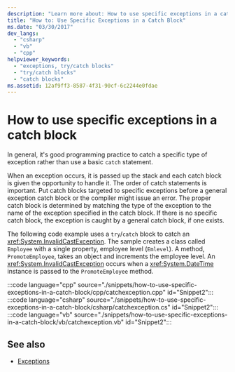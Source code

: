 ```yaml
---
description: "Learn more about: How to use specific exceptions in a catch block"
title: "How to: Use Specific Exceptions in a Catch Block"
ms.date: "03/30/2017"
dev_langs: 
  - "csharp"
  - "vb"
  - "cpp"
helpviewer_keywords: 
  - "exceptions, try/catch blocks"
  - "try/catch blocks"
  - "catch blocks"
ms.assetid: 12af9ff3-8587-4f31-90cf-6c2244e0fdae
---
```

# How to use specific exceptions in a catch block

In general, it's good programming practice to catch a specific type of exception rather than use a basic `catch` statement.

When an exception occurs, it is passed up the stack and each catch block is given the opportunity to handle it. The order of catch statements is important. Put catch blocks targeted to specific exceptions before a general exception catch block or the compiler might issue an error. The proper catch block is determined by matching the type of the exception to the name of the exception specified in the catch block. If there is no specific catch block, the exception is caught by a general catch block, if one exists.

The following code example uses a `try`/`catch` block to catch an <xref:System.InvalidCastException>. The sample creates a class called `Employee` with a single property, employee level (`Emlevel`). A method, `PromoteEmployee`, takes an object and increments the employee level. An <xref:System.InvalidCastException> occurs when a <xref:System.DateTime> instance is passed to the `PromoteEmployee` method.

:::code language="cpp" source="./snippets/how-to-use-specific-exceptions-in-a-catch-block/cpp/catchexception.cpp" id="Snippet2":::
:::code language="csharp" source="./snippets/how-to-use-specific-exceptions-in-a-catch-block/csharp/catchexception.cs" id="Snippet2":::
:::code language="vb" source="./snippets/how-to-use-specific-exceptions-in-a-catch-block/vb/catchexception.vb" id="Snippet2":::

## See also

- [Exceptions](index.md)
